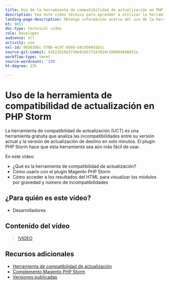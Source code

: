 ```yaml
---
title: Uso de la herramienta de compatibilidad de actualización en PHP Storm
description: Vea este vídeo técnico para aprender a utilizar la herramienta de compatibilidad de actualización con el complemento PHP Storm.
landing-page-description: Obtenga información acerca del uso de la herramienta de compatibilidad de actualización con el complemento PHP Storm que facilita la identificación y solución de incompatibilidades.
kt: 9651
doc-type: technical video
role: Developer
audience: all
activity: use
exl-id: 9b56306c-578b-4c9f-9566-b8c9560d1b1c
source-git-commit: 42622b18e5738e8cb57f247029c189884698851a
workflow-type: tm+mt
source-wordcount: '159'
ht-degree: 23%

---
```


# Uso de la herramienta de compatibilidad de actualización en PHP Storm

La herramienta de compatibilidad de actualización (UCT) es una herramienta gratuita que analiza las incompatibilidades entre su versión actual y la versión de actualización de destino en solo minutos. El plugin PHP Storm hace que esta herramienta sea aún más fácil de usar.

En este vídeo:

- ¿Qué es la herramienta de compatibilidad de actualización?
- Cómo usarlo con el plugin Magento PHP Storm
- Cómo acceder a los resultados del HTML para visualizar los módulos por gravedad y número de incompatibilidades

## ¿Para quién es este vídeo?

- Desarrolladores

## Contenido del vídeo

>[!VIDEO](https://video.tv.adobe.com/v/340150?quality=12&learn=on)

## Recursos adicionales

- [Herramienta de compatibilidad de actualización](https://experienceleague.adobe.com/docs/commerce-operations/upgrade-guide/upgrade-compatibility-tool/overview.html)
- [Complemento Magento PHP Storm](https://plugins.jetbrains.com/plugin/8024-magento-phpstorm)
- [Versiones publicadas](https://devdocs.magento.com/release/released-versions.html)
